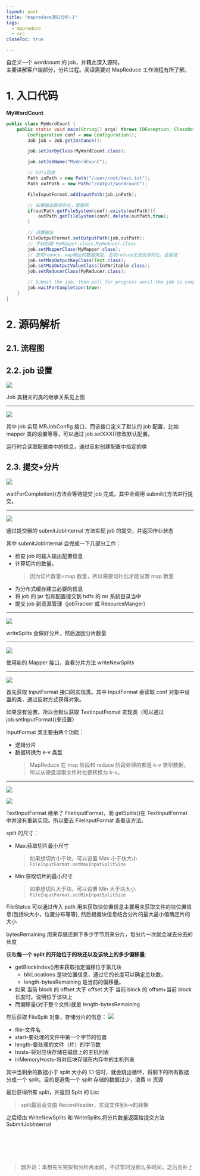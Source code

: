```yaml
---
layout: post
title: "mapreduce源码分析-1"
tags:
  - mapreduce
  - src
closeToc: true

---
```


自定义一个 wordcount 的 job，并藉此深入源码。<br>
主要讲解客户端部分，分片过程。阅读需要对 MapReduce 工作流程有所了解。
<!-- more -->

# 1. 入口代码

**MyWordCount**

```java
public class MyWordCount {
    public static void main(String[] args) throws IOException, ClassNotFoundException, InterruptedException {
        Configuration conf = new Configuration();
        Job job = Job.getInstance();

        job.setJarByClass(MyWordCount.class);

        job.setJobName("MyWordCount");

        // hdfs目录
        Path inPath = new Path("/user/root/test.txt");
        Path outPath = new Path("/output/wordcount");

        FileInputFormat.addInputPath(job,inPath);

        // 如果输出路径存在，就删除
        if(outPath.getFileSystem(conf).exists(outPath)){
            outPath.getFileSystem(conf).delete(outPath,true);
        }

        // 设置输出
        FileOutputFormat.setOutputPath(job,outPath);
        // 手动创建 MyMapper.class,MyReducer.class
        job.setMapperClass(MyMapper.class);
        // 告知reduce，map输出的数据类型，否则reduce无法反序列化，会报错
        job.setMapOutputKeyClass(Text.class);
        job.setMapOutputValueClass(IntWritable.class);
        job.setReducerClass(MyReducer.class);

        // Submit the job, then poll for progress until the job is complete
        job.waitForCompletion(true);
    }
}
```

# 2. 源码解析

## 2.1. 流程图

## 2.2. job 设置

![](https://source.acexy.cn/view/XV0I0Km)

Job 类相关的类的继承关系见上图

---

![](https://source.acexy.cn/view/XV0I0T5)

其中 job 实现 MRJobConfig 接口，而该接口定义了默认的 job 配置，比如 mapper 类的设置等等，可以通过 job.setXXX()修改默认配置。

运行时会读取配置类中的信息，通过反射创建配置中指定的类

## 2.3. 提交+分片

![](https://source.acexy.cn/view/XV0I0ky)

waitForCompletion()方法会等待提交 job 完成，其中会调用 submit()方法进行提交。

---

![](https://source.acexy.cn/view/XV0I01r)

通过提交器的 submitJobInternal 方法实现 job 的提交，并返回作业状态

其中 submitJobInternal 会完成一下几部分工作：

- 检查 job 的输入输出配置信息
- 计算切片的数量。
  > 因为切片数量=map 数量，所以需要切片后才能设置 map 数量
- 为分布式缓存建立必要的信息
- 将 job 的 jar 包和配置提交到 hdfs 的 mr 系统目录当中
- 提交 job 到资源管理（jobTracker 或 ResourceManger）

---

![](https://source.acexy.cn/view/XV0I1M5)

writeSplits 会做好分片，然后返回分片数量

---

![](https://source.acexy.cn/view/XV0I1dB)

使用新的 Mapper 接口，查看分片方法 writeNewSplits

---

![](https://source.acexy.cn/view/XV0I2MU)

首先获取 InputFormat 接口的实现类。其中 InputFormat 会读取 conf 对象中设置的类，通过反射方式获得对象。

如果没有设置，所以会默认获取 TextInputFromat 实现类（可以通过 job.setInputFormat()来设置）

InputFormat 类主要由两个功能：

- 逻辑分片
- 数据转换为 k-v 类型
  > MapReduce 在 map 阶段和 reduce 阶段处理的都是 k-v 类型数据，所以从硬盘读取文件时也要转换为 k-v。

---

![](https://source.acexy.cn/view/XV0I3On)

![](https://source.acexy.cn/view/XV0I3Tt)


TextInputFormat 继承了 FileInputFormat，而 getSplits()在 TextInputFormat 中并没有重新实现。所以要去 FileInputFormat 查看该方法。

split 的尺寸：

- Max:获取切片最小尺寸
  > 如果想切片小于块，可以设置 Max 小于块大小
  > `FileInputFormat.setMaxInputSplitSize`
- Min:获取切片的最小尺寸
  > 如果想切片大于块，可以设置 Min 大于块大小
  > `FileInputFormat.setMinInputSplitSize`

FileStatus 可以通过传入 path 用来获取块位置信息主要用来获取文件的块位置信息(包括块大小，位置分布等等),
然后根据块信息结合分片的最大最小值确定片的大小

bytesRemaining 用来存储还剩下多少字节用来分片，每分片一次就会减去分去的长度

获取**每一个 split 的开始位于的块还以及该块上的多少偏移量**:

- getBlockIndex()用来获取指定偏移位于第几块
  - blkLocations 是块位置信息，通过它的长度可以确定总块数，
  - length-bytesRemaining 是当前的偏移量。
- 如果 当前 block 的 offset 大于 offset 大于 当前 block 的 offset+当前 block 长度时。说明位于该块上
- 而偏移量(对于整个文件)就是 length-bytesRemaining

然后获取 FileSplit 对象，存储分片的信息：
![](https://source.acexy.cn/view/XV0I3Yo)

- file-文件名
- start-要处理的文件中第一个字节的位置
- length-要处理的文件（片）的字节数
- hosts-将对应块存储在磁盘上的主机列表
- inMemoryHosts-将对应块存储在内存中的主机列表

其中当剩余的数据小于 split 大小的 1.1 倍时，就会跳出循环，将剩下的所有数据分成一个 split。目的是避免一个 split 存储的数据过少，浪费 io 资源

最后获得所有 split，并返回 Split 的 List
> split最后会交由 RecordReader，实现文件到k-v的转换

之后经由 WriteNewSplits 和 WriteSplits,将分片数量返回给提交方法 SubmitJobInternal

<br>
<br>
<br>
<br>

> 题外话：本想先写完架构分析再发的，不过暂时没那么多时间，之后会补上

